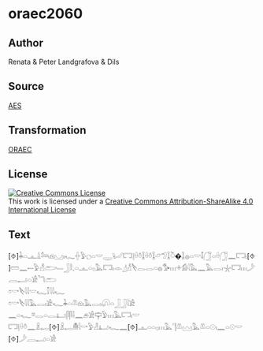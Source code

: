 # oraec2060

## Author

Renata & Peter Landgrafova & Dils

## Source

[AES](https://github.com/simondschweitzer/aes)

## Transformation

[ORAEC](https://oraec.github.io/)

## License

<a rel="license" href="http://creativecommons.org/licenses/by-sa/4.0/"><img alt="Creative Commons License" style="border-width:0" src="https://i.creativecommons.org/l/by-sa/4.0/88x31.png" /></a><br />This work is licensed under a <a rel="license" href="http://creativecommons.org/licenses/by-sa/4.0/">Creative Commons Attribution-ShareAlike 4.0 International License</a>

## Text

[⯑]𓇓𓏏𓊵𓏙𓃢𓁶𓈋𓏤𓆑𓏶𓅱𓐎𓏏𓎟𓇾𓂦𓉐𓊤𓏐𓏊𓆼𓏐𓏊𓆼𓃿𓅿𓆼𓎤�𓆼𓐍𓏏𓎟𓄤𓃂𓏏𓏐𓃂𓈖𓉐𓏤[⯑]𓏠𓈖𓍿𓅱𓀭𓂧𓄑𓃀𓎛𓈒𓏏𓊵𓏏𓊪𓅓𓉐𓏤𓁹𓊨𓀭𓌸𓂋𓂋𓏏𓐍𓅜𓏥𓇬𓀁𓇋𓅓𓈖𓅓𓂋𓏤𓇼𓉐𓏥𓌳𓐙𓂝𓏏𓀀𓆓𓂧<br>
𓏌𓎡𓌸𓇋𓇋𓎟𓆑𓎿𓇋𓇋𓆑<br>
𓏌𓎡𓌸𓇋𓇋𓅓𓂋𓏤𓀀𓆑𓇓𓏏𓌨𓁶𓏤𓅓𓂋𓏤𓋨𓏏𓃀𓃀𓇋𓀀<br>
𓈖𓏏𓆑𓎼𓂋𓏏𓂋𓂞𓋴𓋴𓌢𓈖𓂉𓀀𓊡𓅱𓏥𓅓𓉐𓏤𓎟<br>
𓉐𓊤𓏐𓏊𓈖𓏎𓉻[⯑]𓏎𓉻𓄟𓇋𓎡𓅱𓁐𓂞𓆑𓈖[⯑]𓊵𓏏𓏏𓊪𓏥𓅓𓊹𓌨𓈉𓅓𓌨𓏏𓇳𓏤𓈖𓏏𓇳𓎟<br>
[⯑]𓌳𓐙𓂝𓏏𓀀<br>
